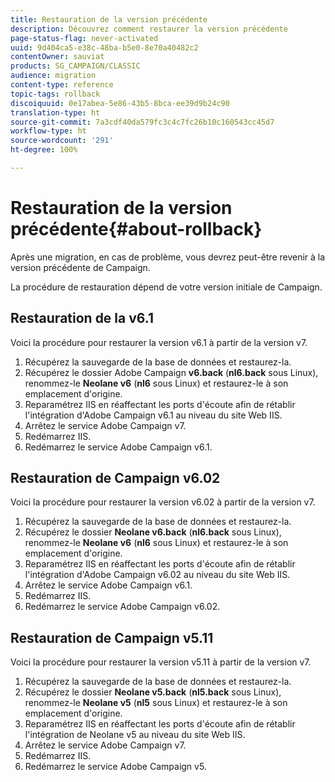 ```yaml
---
title: Restauration de la version précédente
description: Découvrez comment restaurer la version précédente
page-status-flag: never-activated
uuid: 9d404ca5-e38c-48ba-b5e0-8e70a40482c2
contentOwner: sauviat
products: SG_CAMPAIGN/CLASSIC
audience: migration
content-type: reference
topic-tags: rollback
discoiquuid: 0e17abea-5e86-43b5-8bca-ee39d9b24c90
translation-type: ht
source-git-commit: 7a3cdf40da579fc3c4c7fc26b10c160543cc45d7
workflow-type: ht
source-wordcount: '291'
ht-degree: 100%

---
```



# Restauration de la version précédente{#about-rollback}

Après une migration, en cas de problème, vous devrez peut-être revenir à la version précédente de Campaign.

La procédure de restauration dépend de votre version initiale de Campaign.

## Restauration de la v6.1

Voici la procédure pour restaurer la version v6.1 à partir de la version v7.

1. Récupérez la sauvegarde de la base de données et restaurez-la.
1. Récupérez le dossier Adobe Campaign **v6.back** (**nl6.back** sous Linux), renommez-le **Neolane v6** (**nl6** sous Linux) et restaurez-le à son emplacement d&#39;origine.
1. Reparamétrez IIS en réaffectant les ports d&#39;écoute afin de rétablir l&#39;intégration d&#39;Adobe Campaign v6.1 au niveau du site Web IIS.
1. Arrêtez le service Adobe Campaign v7.
1. Redémarrez IIS.
1. Redémarrez le service Adobe Campaign v6.1.

## Restauration de Campaign v6.02

Voici la procédure pour restaurer la version v6.02 à partir de la version v7.

1. Récupérez la sauvegarde de la base de données et restaurez-la.
1. Récupérez le dossier **Neolane v6.back** (**nl6.back** sous Linux), renommez-le **Neolane v6** (**nl6** sous Linux) et restaurez-le à son emplacement d&#39;origine.
1. Reparamétrez IIS en réaffectant les ports d&#39;écoute afin de rétablir l&#39;intégration d&#39;Adobe Campaign v6.02 au niveau du site Web IIS.
1. Arrêtez le service Adobe Campaign v6.1.
1. Redémarrez IIS.
1. Redémarrez le service Adobe Campaign v6.02.

## Restauration de Campaign v5.11

Voici la procédure pour restaurer la version v5.11 à partir de la version v7.

1. Récupérez la sauvegarde de la base de données et restaurez-la.
1. Récupérez le dossier **Neolane v5.back** (**nl5.back** sous Linux), renommez-le **Neolane v5** (**nl5** sous Linux) et restaurez-le à son emplacement d&#39;origine.
1. Reparamétrez IIS en réaffectant les ports d&#39;écoute afin de rétablir l&#39;intégration de Neolane v5 au niveau du site Web IIS.
1. Arrêtez le service Adobe Campaign v7.
1. Redémarrez IIS.
1. Redémarrez le service Adobe Campaign v5.
